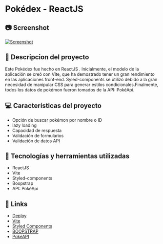 # Pokédex - ReactJS  

## 📷 Screenshot
[![Screenshot](https://github.com/yhonaMC/Pokedex/public/screenpokedex.png?raw=true "Screenshot")](https://github.com/yhonaMC/Pokedex/public/screenpokedex.png?raw=true "Screenshot")

## 📝 Descripcion del proyecto
Este Pokédex fue hecho en ReactJS . Inicialmente, el modelo de la aplicación se creó con Vite, que ha demostrado tener un gran rendimiento en las aplicaciones front-end. Syled-components se utilizó debido a la gran necesidad de manipular CSS para generar estilos condicionales.Finalmente, todos los datos de pokémon fueron tomados de la API: PokéApi.

## 💻 Características del proyecto
- Opción de buscar pokémon por nombre o ID
- lazy loading
- Capacidad de respuesta
- Validación de formularios
- Validación de datos API


## 🚀 Tecnologías y herramientas utilizadas
- ReactJS
- Vite
- Styled-components
- Boopstrap
- API: PokéApi

## 📌 Links 
 - [Deploy]()
 - [Vite](https://vitejs.dev/)
 - [Styled Components](https://styled-components.com/)
 - [BOOPSTRAP](https://getbootstrap.com/)
 - [PokéAPI](https://pokeapi.co/)

